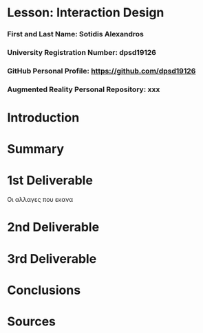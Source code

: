 # Lesson: Interaction Design

### First and Last Name: Sotidis Alexandros
### University Registration Number: dpsd19126
### GitHub Personal Profile: https://github.com/dpsd19126
### Augmented Reality Personal Repository: xxx

# Introduction

# Summary


# 1st Deliverable
Οι αλλαγες που εκανα 

# 2nd Deliverable


# 3rd Deliverable 


# Conclusions


# Sources
